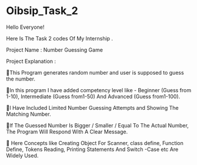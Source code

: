 # Oibsip_Task_2


Hello Everyone!

Here Is The Task 2 codes Of My Internship .

Project Name : Number Guessing Game

Project Explanation :

🔷This Program generates random number and user is supposed to guess the number.

🔷In this program I have added competency level like - Beginner (Guess from 1-10), Intermediate (Guess from1-50) And Advanced (Guess from1-100).

🔷I Have Included Limited Number Guessing Attempts and Showing The Matching Number.

🔷If The Guessed Number Is Bigger / Smaller / Equal To The Actual Number, The Program Will Respond With A Clear Message.

🔷 Here Concepts like Creating Object For Scanner, class define, Function Define, Tokens Reading, Printing Statements And Switch -Case etc Are Widely Used.
